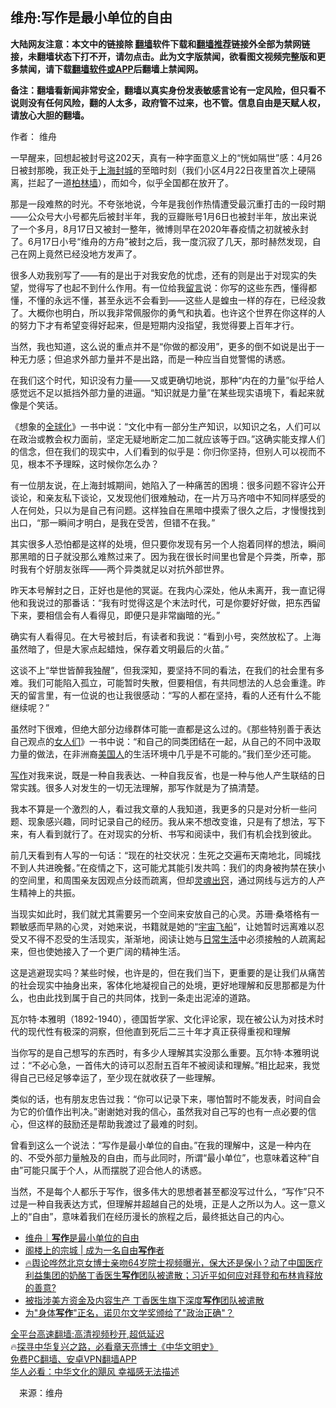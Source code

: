  <!-- 面包屑导航 --> <h2>维舟:写作是最小单位的自由</h2> <p class="notice"><b>大陆网友注意：本文中的链接除 <a href="https://github.com/bannedbook/fanqiang" >翻墙</a>软件下载和<a href="https://github.com/killgcd/justmysocks/blob/master/README.md">翻墙推荐</a>链接外全部为禁网链接，未翻墙状态下打不开，请勿点击。此为文字版禁闻，欲看图文视频完整版和更多禁闻，请下载<a href="https://github.com/bannedbook/fanqiang">翻墙软件或APP</a>后翻墙上禁闻网。</p><p>备注：翻墙看新闻非常安全，翻墙以真实身份发表敏感言论有一定风险，但只看不说则没有任何风险，翻的人太多，政府管不过来，也不管。信息自由是天赋人权，请放心大胆的翻墙。</b></p>  <div class="entry"> <p>作者： 维舟</p> <p>一早醒来，回想起被封号这202天，真有一种字面意义上的“恍如隔世”感：4月26日被封那晚，我正处于<a href="https://www.bannedbook.org/bnews/tag/%e4%b8%8a%e6%b5%b7%e5%b0%81%e5%9f%8e/" class="st_tag internal_tag" rel="tag" title="标签 上海封城 下的日志">上海封城</a>的至暗时刻（我们小区4月22日夜里首次上硬隔离，拦起了一道<a href="https://www.bannedbook.org/bnews/tag/%E6%9F%8F%E6%9E%97%E5%A2%99/" class="st_tag internal_tag" rel="tag" title="标签 柏林墙 下的日志">柏林墙</a>），而如今，似乎全国都在放开了。</p> <p>那是一段难熬的时光。不夸张地说，今年是我创作热情遭受最沉重打击的一段时期——公众号大小号都先后被封半年，我的豆瓣账号1月6日也被封半年，放出来说了一个多月，8月17日又被封一整年，微博则早在2020年春疫情之初就被永封了。6月17日小号“维舟的方舟”被封之后，我一度沉寂了几天，那时赫然发现，自己在网上竟然已经没地方发声了。</p> <p>很多人劝我别写了——有的是出于对我安危的忧虑，还有的则是出于对现实的失望，觉得写了也起不到什么作用。有一位给我<span class='wp_keywordlink'><a href="https://www.bannedbook.org/bnews/tougao/" title="留言" target="_blank">留言</a></span>说：你写的这些东西，懂得都懂，不懂的永远不懂，甚至永远不会看到——这些人是蝗虫一样的存在，已经没救了。大概你也明白，所以我非常佩服你的勇气和执着。也许这个世界在你这样的人的努力下才有希望变得好起来，但是短期内没指望，我觉得要上百年才行。</p> <p>当然，我也知道，这么说的重点并不是“你做的都没用”，更多的倒不如说是出于一种无力感；但追求外部力量并不是出路，而是一种应当自觉警惕的诱惑。</p> <p>在我们这个时代，知识没有力量——又或更确切地说，那种“内在的力量”似乎给人感觉远不足以抵挡外部力量的进逼。“知识就是力量”在某些现实语境下，看起来就像是个笑话。</p>  <p>《想象的<a href="https://www.bannedbook.org/bnews/tag/%e5%85%a8%e7%90%83%e5%8c%96/" class="st_tag internal_tag" rel="tag" title="标签 全球化 下的日志">全球化</a>》一书中说：“文化中有一部分生产知识，以知识之名，人们可以在政治或教会权力面前，坚定无疑地断定二加二就应该等于四。”这确实能支撑人们的信念，但在我们的现实中，人们看到的似乎是：你归你坚持，但别人可以视而不见，根本不予理睬，这时候你怎么办？</p> <p>有一位朋友说，在上海封城期间，她陷入了一种痛苦的困境：很多问题不容许公开谈论，和亲友私下谈论，又发现他们很难触动，在一片万马齐喑中不知同样感受的人在何处，只以为是自己有问题。这样独自在黑暗中摸索了很久之后，才慢慢找到出口，“那一瞬间才明白，是我在受苦，但错不在我。”</p> <p>其实很多人恐怕都是这样的处境，但只要你发现有另一个人抱着同样的想法，瞬间那黑暗的日子就没那么难熬过来了。因为我在很长时间里也曾是个异类，所幸，那时我有个好朋友张晖——两个异类就足以对抗外部世界。</p> <p>昨天本号解封之日，正好也是他的冥诞。在我内心深处，他从未离开，我一直记得他和我说过的那番话：“我有时觉得这是个末法时代，可是你要好好做，把东西留下来，要相信会有人看得见，即便只是非常幽暗的光。”</p> <p>确实有人看得见。在大号被封后，有读者和我说：“看到小号，突然放松了。上海虽然暗了，但是大家点起蜡烛，保存着文明最后的火苗。”</p> <p>这谈不上“举世皆醉我独醒”，但我深知，要坚持不同的看法，在我们的社会里有多难。我们可能陷入孤立，可能暂时失散，但要相信，有共同想法的人总会重逢。昨天的留言里，有一位说的也让我很感动：“写的人都在坚持，看的人还有什么不能继续呢？”</p>  <p>虽然时下很难，但绝大部分边缘群体可能一直都是这么过的。《那些特别善于表达自己观点的<a href="https://www.bannedbook.org/bnews/tag/%e5%a5%b3%e4%ba%ba%e4%bb%ac/" class="st_tag internal_tag" rel="tag" title="标签 女人们 下的日志">女人们</a>》一书中说：“和自己的同类团结在一起，从自己的不同中汲取力量的做法，在非洲裔<a href="https://www.bannedbook.org/bnews/tag/%E7%BE%8E%E5%9B%BD%E4%BA%BA/" class="st_tag internal_tag" rel="tag" title="标签 美国人 下的日志">美国人</a>的生活环境中几乎是不可能的。”我们至少还可能。</p> <p><a href="https://www.bannedbook.org/bnews/tag/%E5%86%99%E4%BD%9C/" class="st_tag internal_tag" rel="tag" title="标签 写作 下的日志">写作</a>对我来说，既是一种自我表达、一种自我反省，也是一种与他人产生联结的日常实践。很多人对发生的一切无法理解，那写作就是为了搞清楚。</p> <p>我本不算是一个激烈的人，看过我文章的人我知道，我更多的只是对分析一些问题、现象感兴趣，同时记录自己的经历。我从来不想改变谁，只是有了想法，写下来，有人看到就行了。在对现实的分析、书写和阅读中，我们有机会找到彼此。</p> <p>前几天看到有人写的一句话：“现在的社交状况：生死之交遍布天南地北，同城找不到人共进晚餐。”在疫情之下，这可能尤其能引发共鸣：我们的肉身被拘禁在狭小的空间里，和周围亲友因观点分歧而疏离，但却<a href="https://www.bannedbook.org/bnews/tag/%e7%81%b5%e9%ad%82%e5%87%ba%e7%aa%8d/" class="st_tag internal_tag" rel="tag" title="标签 灵魂出窍 下的日志">灵魂出窍</a>，通过网线与远方的人产生精神上的共振。</p> <p>当现实如此时，我们就尤其需要另一个空间来安放自己的心灵。苏珊·桑塔格有一颗敏感而早熟的心灵，对她来说，书籍就是她的“<a href="https://www.bannedbook.org/bnews/tag/%e5%ae%87%e5%ae%99%e9%a3%9e%e8%88%b9/" class="st_tag internal_tag" rel="tag" title="标签 宇宙飞船 下的日志">宇宙飞船</a>”，让她暂时远离难以忍受又不得不忍受的生活现实，渐渐地，阅读让她与<a href="https://www.bannedbook.org/bnews/tag/%e6%97%a5%e5%b8%b8%e7%94%9f%e6%b4%bb/" class="st_tag internal_tag" rel="tag" title="标签 日常生活 下的日志">日常生活</a>中必须接触的人疏离起来，但也使她接入了一个更广阔的精神生活。</p> <p>这是逃避现实吗？某些时候，也许是的，但在我们当下，更重要的是让我们从痛苦的社会现实中抽身出来，客体化地凝视自己的处境，更好地理解和反思那都是为什么，也由此找到属于自己的共同体，找到一条走出泥淖的道路。</p>  <p>瓦尔特·本雅明（1892-1940），德国哲学家、文化评论家，现在被公认为对技术时代的现代性有极深的洞察，但他直到死后二三十年才真正获得重视和理解</p> <p>当你写的是自己想写的东西时，有多少人理解其实没那么重要。瓦尔特·本雅明说过：“不必心急，一首伟大的诗可以忍耐五百年不被阅读和理解。”相比起来，我觉得自己已经足够幸运了，至少现在就收获了一些理解。</p> <p>类似的话，也有朋友忠告过我：“你可以记录下来，哪怕暂时不能发表，时间自会为它的价值作出判决。”谢谢她对我的信心，虽然我对自己写的也有一点必要的信心，但这样的鼓励还是帮助我渡过了最难的时刻。</p> <p>曾看到这么一个说法：“写作是最小单位的自由。”在我的理解中，这是一种内在的、不受外部力量触及的自由，而与此同时，所谓“最小单位”，也意味着这种“自由”可能只属于个人，从而摆脱了迎合他人的诱惑。</p> <p>当然，不是每个人都乐于写作，很多伟大的思想者甚至都没写过什么，“写作”只不过是一种自我表达方式，但理解并超越自己的处境，正是人之所以为人。这一意义上的“自由”，意味着我们在经历漫长的旅程之后，最终抵达自己的内心。</p> <!--<div id="taboola-mid-1"></div>--><ul class='op-related-articles' title='相关阅读'> <li><a href='https://www.bannedbook.org/bnews/baitai/20221117/1812556.html' target='_blank'>维舟｜<b>写作</b>是最小单位的自由</a></li> <li><a href='https://www.bannedbook.org/bnews/baitai/20221018/1798742.html' target='_blank'>阁楼上的宗城 &#124; 成为一名自由<b>写作</b>者</a></li> <li><a href='https://www.bannedbook.org/bnews/bannedvideo/20221011/1795711.html' target='_blank'>🔥舆论哗然北京女博士亲吻64岁院士视频曝光，保大还是保小？动了中国医疗利益集团的奶酪丁香医生<b>写作</b>团队被遣散；习近平如何应对拜登和布林肯释放的善意?</a></li> <li><a href='https://www.bannedbook.org/bnews/headline/20221010/1795509.html' target='_blank'>被指涉美方资金及内容生产 丁香医生旗下深度<b>写作</b>团队被遣散</a></li> <li><a href='https://www.bannedbook.org/bnews/comments/20221009/1794960.html' target='_blank'>为"身体<b>写作</b>"正名，诺贝尔文学奖颁给了"政治正确"？</a></li> </ul> <p class="texttj"> <a href="https://github.com/bannedbook/fanqiang/wiki/V2ray%E6%9C%BA%E5%9C%BA" target="_blank">全平台高速翻墙:高清视频秒开,超低延迟</a><br/> 🔥<a href="https://www.bannedbook.org/bnews/comments/20220808/1768773.html" target="_blank">探寻中华复兴之路，必看章天亮博士《中华文明史》</a><br/> <a href="https://github.com/bannedbook/fanqiang/wiki/%E7%A6%81%E9%97%BB%E7%BD%91%E5%AE%89%E5%8D%93%E7%BF%BB%E5%A2%99%E6%96%B0%E9%97%BBAPP" target="_blank">免费PC翻墙、安卓VPN翻墙APP</a><br/> <a href="https://www.bannedbook.org/bnews/comments/20220220/1694796.html" target="_blank">华人必看：中华文化的飓风 幸福感无法描述</a><br/> </p> <p class="src-info">　来源：维舟 </p><a name='sharetosocial'></a> <div style="margin-bottom:5px;padding-bottom:5px;clear:both"> <div id="archive-pix-1" class="banner-ads"> <!-- AuctionX Display platform tag START --> <div id="27602x728x90x621x_ADSLOT1" clicktrack="%%CLICK_URL_ESC%%"></div>  <!-- AuctionX Display platform tag END --> </div> <div id="archive-pix-2" class="banner-ads"> <!-- AuctionX Display platform tag START --> <div id="27556x300x250x621x_ADSLOT1" clicktrack="%%CLICK_URL_ESC%%" style="margin:0 auto;text-align:center"></div>  <!-- AuctionX Display platform tag END --> </div> </div>  <div id="archive-pix-1" class="banner-ads"> <!-- AuctionX Display platform tag START --> <div id="27603x728x90x621x_ADSLOT1" clicktrack="%%CLICK_URL_ESC%%"></div>  <!-- AuctionX Display platform tag END --> </div> </div><!--END ENTRY--> 